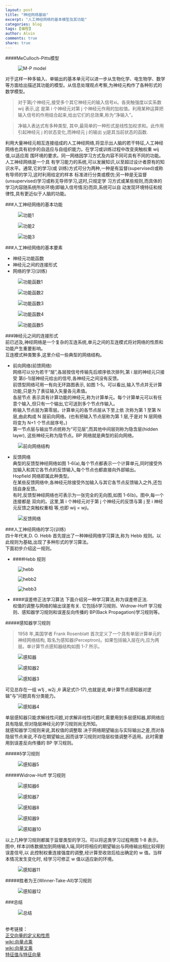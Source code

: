 ```yaml
---
layout: post
title: "神经网络基础"
excerpt: "人工神经网络的基本模型及其功能"
categories: blog
tags: [编程]
author: Alvin
comments: true
share: true
---
```

####MeCulloch-Pitts模型   
<figure >
<img src="/postimage/AI1/mp.jpg" alt="M-P model">
</figure> 

对于这样一种多输入、单输出的基本单元可以进一步从生物化学、电生物学、数学等方面给出描述其功能的模型。从信息处理观点考察,为神经元构作了各种形式的数学模型。
>对于第j个神经元,接受多个其它神经元的输入信号xi。各突触强度以实系数 wij 表示,这 是第 i 个神经元对第 j 个神经元作用的加权值。利用某种运算把输入信号的作用结合起来,给出它们的总效果,称为“净输入”。 
   
>净输入表达式有多种类型, 其中,最简单的一种形式是线性加权求和。此作用引起神经元 j 的状态变化,而神经元 j 的输出 yj是其当前状态的函数.

利用大量神经元相互连接组成的人工神经网络,将显示出人脑的若干特征,人工神经网络也具有初步的自适应与自组织能力。在学习或训练过程中改变突触权重 wij 值,以适应周 围环境的要求。同一网络因学习方式及内容不同可具有不同的功能。人工神经网络是一个具 有学习能力的系统,可以发展知识,以至超过设计者原有的知识水平。通常,它的学习(或 训练)方式可分为两种,一种是有监督(supervised)或称有导师的学习,这时利用给定的样本 标准进行分类或模仿;另一种是无监督(unsupervised)学习或称无导师学习,这时,只规定学 习方式或某些规则,而具体的学习内容随系统所处环境(即输入信号情况)而异,系统可以自 动发现环境特征和规律性,具有更近似于人脑的功能。    

###人工神经网络的基本功能   
<figure >
<img src="/postimage/AI1/功能1.jpg" alt="功能1">
</figure>   

<figure >
<img src="/postimage/AI1/功能2.jpg" alt="功能2">
</figure>   

<figure >
<img src="/postimage/AI1/功能3.jpg" alt="功能3">
</figure>     

###人工神经网络的基本要素   
- 神经元功能函数  
- 神经元之间的连接形式  
- 网络的学习(训练)     

<figure >
<img src="/postimage/AI1/功能函数1.jpg" alt="功能函数1">
</figure>   

<figure >
<img src="/postimage/AI1/功能函数2.jpg" alt="功能函数2">
</figure>   

<figure >
<img src="/postimage/AI1/功能函数3.jpg" alt="功能函数3">
</figure>    

<figure >
<img src="/postimage/AI1/功能函数4.jpg" alt="功能函数4">
</figure>   

<figure >
<img src="/postimage/AI1/功能函数5.jpg" alt="功能函数5">
</figure>   

###神经元之间的连接形式   
前已述及,神经网络是一个复杂的互连系统,单元之间的互连模式将对网络的性质和功能产生重要影响。  
互连模式种类繁多,这里介绍一些典型的网络结构。  
 
- 前向网络(前馈网络)  网络可以分为若干“层”,各层按信号传输先后顺序依次排列,第 i 层的神经元只接受 第(i-1)层神经元给出的信号,各神经元之间没有反馈。  
前馈型网络可用一有向无环路图表示, 如图 1-5。可以看出,输入节点并无计算功能,只是为了表征输入矢量各元素值。  
各层节点 表示具有计算功能的神经元,称为计算单元。每个计算单元可以有任意个输入,但只有一个输出,它可送到多个节点作输入。  
称输入节点层为第零层。计算单元的各节点层从下至上依 次称为第 1 至第 N 层,由此构成 N 层前向网络。(也有把输入节点层称为第 1 层,于是对 N 层网络将变为 N+1 个节点层序号。)  第一节点层与输出节点统称为“可见层”,而其他中间层则称为隐含层(hidden layer), 这些神经元称为隐节点。BP 网络就是典型的前向网络。  
<figure >
<img src="/postimage/AI1/前向网络结构.jpg" alt="前向网络结构">
</figure>   

- 反馈网络  典型的反馈型神经网络如图 1-6(a),每个节点都表示一个计算单元,同时接受外加输入和其它各节点的反馈输入,每个节点也都直接向外部输出。  
Hopfield 网络即属此种类型。  
在某些反馈网络中,各神经元除接受外加输入与其它各节点反馈输入之外,还包括自身反馈。   
有时,反馈型神经网络也可表示为一张完全的无向图,如图 1-6(b)。图中,每一个连接都是 双向的。这里,第 i 个神经元对于第 j 个神经元的反馈与第 j 至 i 神经元反馈之突触权重相 等,也即 wij = wji。

 <figure >
<img src="/postimage/AI1/反馈网络.jpg" alt="反馈网络">
</figure> 

###人工神经网络的学习(训练)  
四十年代末,D. O. Hebb 首先提出了一种神经网络学习算法,称为 Hebb 规则。以此规则为基础,出现了多种形式的学习算法。  
下面初步介绍这一规则。- ####Hebb 规则  

<figure >
<img src="/postimage/AI1/hebb1.jpg" alt="hebb">
</figure> 

<figure >
<img src="/postimage/AI1/hebb2.jpg" alt="hebb2">
</figure>   

<figure >
<img src="/postimage/AI1/hebb3.png" alt="hebb3">
</figure> 


- ####误差修正法学习算法下面介绍另一种学习算法,称为误差修正法.  
权值的调整与网络的输出误差有关. 它包括δ学习规则、Widrow-Hoff 学习规则、感知器学习规则和误差反向传播的 BP(Back Propagation)学习规则等。  

#####感知器学习规则  

>1958 年,美国学者 Frank Rosenblatt 首次定义了一个具有单层计算单元的神经网络结构, 取名为感知器(Perceptron)。如果包括输入层在内,应为两层。单计算节点感知器结构如图 1-7 所示。

<figure >
<img src="/postimage/AI1/感知器.png" alt="感知器">
</figure>  

<figure >
<img src="/postimage/AI1/感知器2.png" alt="感知器2">
</figure>   



<figure >
<img src="/postimage/AI1/感知器3.png" alt="感知器3">
</figure>   

可见总存在一组 w1j , w2j ,θ 满足式(1-17),也就是说,单计算节点感知器对逻辑“与”问题具有分类能力。

<figure >
<img src="/postimage/AI1/感知器4.png" alt="感知器4">
</figure>  

单层感知器只能求解线性问题,对求解非线性问题时,需要用到多层感知器,即网络应具有隐层,但对隐层神经元的学习规则尚无所知。  
就感知器学习规则来说,其权值的调整取 决于网络期望输出与实际输出之差,而对各隐层节点来说,不存在期望输出,因而该学习规则对隐层权值调整不适用。此时需要用到误差反向传播的 BP 学习规则。  

#####δ学习规则  
<figure >
<img src="/postimage/AI1/感知器5.png" alt="感知器5">
</figure>  

#####Widrow-Hoff 学习规则   
<figure >
<img src="/postimage/AI1/感知器6.png" alt="感知器6">
</figure>  
<figure >
<img src="/postimage/AI1/感知器7.png" alt="感知器7">
</figure>  
<figure >
<img src="/postimage/AI1/感知器8.png" alt="感知器8">
</figure>   
<figure >
<img src="/postimage/AI1/感知器9.png" alt="感知器9">
</figure>  
<figure >
<img src="/postimage/AI1/感知器10.png" alt="感知器10">
</figure>  

以上几种学习规则都属于监督类型的学习。可以将这类学习过程用图 1-8 表示。图中, 样本训练数据加到网络输入端,同时将相应的期望输出与网络输出相比较得到误差信号,以 此控制权重连接强度的调整,经计算至收敛后给出确定的 w 值。当样本情况发生变化时, 经学习可修正 w 值以适应新的环境。  
<figure >
<img src="/postimage/AI1/感知器11.png" alt="感知器11">
</figure> 

#####胜者为王(Winner-Take-All)学习规则  
<figure >
<img src="/postimage/AI1/感知器12.png" alt="感知器12">
</figure>   

###总结
<figure >
<img src="/postimage/AI1/总结.png" alt="总结">
</figure> 


&nbsp;   
参考链接：  
<a href="http://people.chu.edu.tw/~cclu/EngineeringMath%28III%29/Summary%20206.pdf" target="_blank">正交向量的定义和性质</a>  
<a href="http://zh.wikipedia.org/wiki/%E6%95%B0%E9%87%8F%E7%A7%AF" target="_blank">wiki:向量点乘</a>  
<a href="http://zh.wikipedia.org/wiki/%E5%90%91%E9%87%8F%E7%A7%AF" target="_blank">wiki:向量叉乘</a>  
<a href="http://student.zjzk.cn/course_ware/web-gcsx/gcsx/chapter4/chapter4.1.htm" target="_blank">特征值与特征向量</a>




&nbsp;   

<!-- 多说评论框 start -->
<div class="ds-thread" data-thread-key="ASD" data-title="ASD" ></div>
<!-- 多说评论框 end -->
<!-- 多说公共JS代码 start (一个网页只需插入一次) -->
<script type="text/javascript">
var duoshuoQuery = {short_name:"goaheadalvin"};
(function() {
var ds = document.createElement('script');
ds.type = 'text/javascript';ds.async = true;
ds.src = (document.location.protocol == 'https:' ? 'https:' : 'http:') + '//static.duoshuo.com/embed.js';
ds.charset = 'UTF-8';
(document.getElementsByTagName('head')[0] 
|| document.getElementsByTagName('body')[0]).appendChild(ds);
})();
</script>
<!-- 多说公共JS代码 end -->